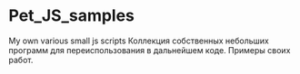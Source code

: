 # Pet_JS_samples
My own various small js scripts
Коллекция собственных небольших программ для переиспользования в дальнейшем коде.
Примеры своих работ.
